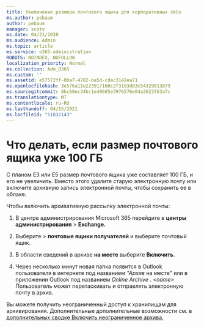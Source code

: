 ```yaml
---
title: Увеличение размера почтового ящика для корпоративных skUs
ms.author: pebaum
author: pebaum
manager: scotv
ms.date: 04/21/2020
ms.audience: Admin
ms.topic: article
ms.service: o365-administration
ROBOTS: NOINDEX, NOFOLLOW
localization_priority: Normal
ms.collection: Adm_O365
ms.custom: ''
ms.assetid: e57572ff-0ba7-4782-ba5d-cdac3142ea71
ms.openlocfilehash: 3e576a11e223917160c2f31d3d83c54329013879
ms.sourcegitcommit: 8bc60ec34bc1e40685e3976576e04a2623f63a7c
ms.translationtype: MT
ms.contentlocale: ru-RU
ms.lasthandoff: 04/15/2021
ms.locfileid: "51832143"
---
```

# <a name="what-to-do-if-your-mailbox-size-is-already-100gb"></a>Что делать, если размер почтового ящика уже 100 ГБ

С планом E3 или E5 размер почтового ящика уже составляет 100 ГБ, и его не увеличить. Вместо этого удалите старую электронную почту или включите архивную запись электронной почты, чтобы сохранить ее в облаке. 
  
Чтобы включить архивативную рассылку электронной почты:
  
1. В центре администрирования Microsoft 365 перейдите в **центры администрирования** \> **Exchange.** 
    
2. Выберите  \> **почтовые ящики получателей** и выберите почтовый ящик. 
    
3. В области сведений в архиве **на месте** выберите **Включить**. 
    
4. Через несколько минут новая папка появится в Outlook пользователя в интернете под названием *"Архив* на месте" или в приложении Outlook под названием *Online Archive . \<name\>* Пользователь может перетаскивать и отправлять электронную почту в архив. 
    
Вы можете получить неограниченный доступ к хранилищам для архивирования. Дополнительные дополнительные возможности см. в [дополнительных сводке Включить неограниченное архива.](https://docs.microsoft.com/microsoft-365/compliance/enable-unlimited-archiving)
  

